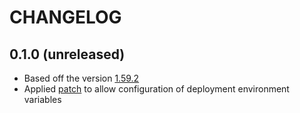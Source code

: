 # CHANGELOG

## 0.1.0 (unreleased)

- Based off the version
    [1.59.2](https://github.com/helm/charts/tree/0488c623ee045c90ac3d34a6e7803b3da83a2f62/stable/traefik)
- Applied [patch](https://github.com/helm/charts/pull/10928) to allow configuration of deployment
    environment variables
